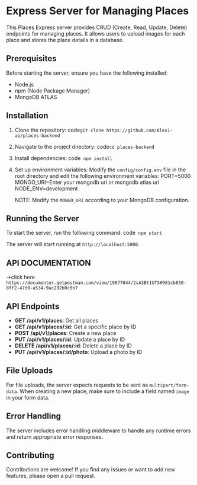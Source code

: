 # Express Server for Managing Places

This Places Express server provides CRUD (Create, Read, Update, Delete) endpoints for managing places. It allows users to upload images for each place and stores the place details in a database.

## Prerequisites

Before starting the server, ensure you have the following installed:

- Node.js
- npm (Node Package Manager)
- MongoDB ATLAS

## Installation

1. Clone the repository:
code`git clone https://github.com/Alex1-ai/places-backend`

2. Navigate to the project directory:
code`cd places-backend`

3. Install dependencies:
code` npm install`

4. Set up environment variables:
   Modify the `config/config.env` file in the root directory and edit the following environment variables:
   PORT=5000
   MONGO_URI=Enter your mongodb url or mongodb atlas uri
   NODE_ENV=development

   NOTE: Modify the `MONGO_URI` according to your MongoDB configuration.

## Running the Server

To start the server, run the following command:
code` npm start`


The server will start running at `http://localhost:5000`.

## API DOCUMENTATION
->click here `https://documenter.getpostman.com/view/19877044/2sA3Bt1UTS#981cb830-8ff2-47d9-a534-9ac292b0c0b7`

## API Endpoints

- **GET /api/v1/places**: Get all places
- **GET /api/v1/places/:id**: Get a specific place by ID
- **POST /api/v1/places**: Create a new place
- **PUT /api/v1/places/:id**: Update a place by ID
- **DELETE /api/v1/places/:id**: Delete a place by ID
- **PUT /api/v1/places/:id/photo**: Upload a photo by ID

## File Uploads

For file uploads, the server expects requests to be sent as `multipart/form-data`. When creating a new place, make sure to include a field named `image` in your form data.

## Error Handling

The server includes error handling middleware to handle any runtime errors and return appropriate error responses.

## Contributing

Contributions are welcome! If you find any issues or want to add new features, please open a pull request.










